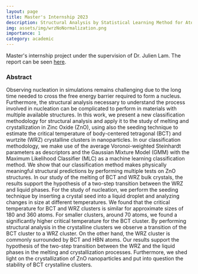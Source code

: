 ```yaml
---
layout: page
title: Master's Internship 2023
description: Structural Analysis by Statistical Learning Method for Atomic Scale Nanoparticles
img: assets/img/wrzNoNormalization.png
importance: 1
category: academic
---
```


Master's internship project under the supervision of Dr. Julien Lam. The report can be seen <a href="assets\pdf\SALAZAR-LETONA_Carlos-Rafael_M2.pdf">here</a>.

### Abstract
Observing nucleation in simulations remains challenging due to the long time needed to cross the free energy barrier required to form a nucleus. Furthermore, the structural analysis necessary to understand the process involved in nucleation can be complicated to perform in materials with multiple available structures. In this work, we present a new classification methodology for structural analysis and apply it to the study of melting and crystallization in Zinc Oxide (ZnO), using also the seeding technique to estimate the critical temperature of body-centered tetragonal (BCT) and wurtzite (WRZ) crystalline clusters in nanoparticles. In our classification methodology, we make use of the average Voronoi-weighted Steinhardt parameters as descriptors and the Gaussian Mixture Model (GMM) with the Maximum Likelihood Classifier (MLC) as a machine learning classification method. We show that our classification method makes physically meaningful structural predictions by performing multiple tests on ZnO structures. In our study of the melting of BCT and WRZ bulk crystals, the results support the hypothesis of a two-step transition between the WRZ and liquid phases. For the study of nucleation, we perform the seeding technique by inserting a crystal seed into a liquid droplet and analyzing changes in size at different temperatures. We found that the critical temperature for BCT and WRZ clusters is similar for approximate sizes of 180 and 360 atoms. For smaller clusters, around 70 atoms, we found a significantly higher critical temperature for the BCT cluster. By performing structural analysis in the crystalline clusters we observe a transition of the BCT cluster to a WRZ cluster. On the other hand, the WRZ cluster is commonly surrounded by BCT and HBN atoms. Our results support the hypothesis of the two-step transition between the WRZ and the liquid phases in the melting and crystallization processes. Furthermore, we shed light on the crystallization of ZnO nanoparticles and put into question the stability of BCT crystalline clusters.